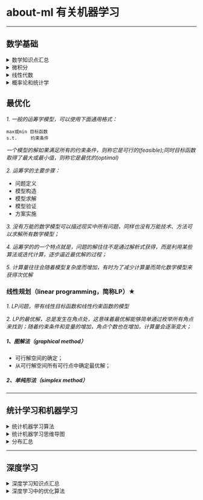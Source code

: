 # about-ml 有关机器学习

----------

## 数学基础

<details><summary>数学知识点汇总</summary>

![](数学基础/机器学习数学基础.png)

</details>

<details><summary>微积分</summary>

![](数学基础/微积分.png)

</details>

<details><summary>线性代数</summary>

![](数学基础/线性代数.png)

</details>

<details><summary>概率论和统计学</summary>

![](数学基础/概率与统计.png)

</details>

## 最优化
*1. 一般的运筹学模型，可以使用下面通用格式：*

    max或min 目标函数
    s.t.	 约束条件
*一个模型的解如果满足所有的约束条件，则称它是可行的(feasible);同时目标函数取得了最大或最小值，则称它是最优的(optimal)* 

*2. 运筹学的主要步骤：*
	
- 问题定义
- 模型构造
- 模型求解
- 模型验证
- 方案实施 

*3. 没有万能的数学模型可以描述现实中所有问题，同样也没有万能技术、方法可以求解所有数学模型；*

*4. 运筹学的的一个特点就是，问题的解往往不是通过解析式获得，而是利用某些算法或迭代计算，逐步逼近最优解的过程；*

*5. 计算量往往会随着模型复杂度而增加，有时为了减少计算量而简化数学模型来获得次优解*

### **线性规划**（linear programming，简称LP）★
*1. LP问题，带有线性目标函数和线性约束函数的模型*

*2. LP的最优解，总是发生在角点处，这意味着最优解能够简单通过枚举所有角点来找到；随着约束条件和变量的增加，角点个数也在增加，计算量会逐渐变大；*

##### 1、图解法（graphical method）
- 可行解空间的确定；
- 从可行解空间所有可行点中确定最优解；

##### 2、单纯形法（simplex method）

----------

## 统计学习和机器学习

<details><summary>统计机器学习算法</summary>

![](数学基础/统计机器学习.png)

</details>

<details><summary>统计机器学习思维导图</summary>

![](机器学习与人工智能/机器学习与人工智能.png)

</details>

<details><summary>分布汇总</summary>

![](pic/分布表格.jpg)

</details>

----------

## 深度学习

<details><summary>深度学习知识点汇总</summary>

![](深度学习/深度学习.png)

</details>

<details><summary>深度学习中的优化算法</summary>

![](深度学习/optimization/deep_optimization.gif)

</details>